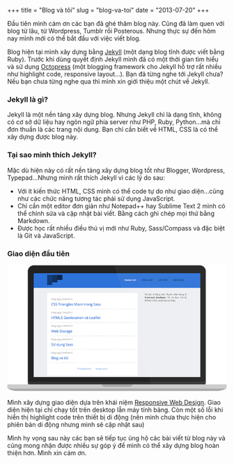 +++
title = "Blog và tôi"
slug = "blog-va-toi"
date = "2013-07-20"
+++

Đầu tiên mình cám ơn các bạn đã ghé thăm blog này. Cũng đã làm quen với blog từ lâu, từ Wordpress, Tumblr rồi Posterous. Nhưng thực sự đến hôm nay mình mới có thể bắt đầu với việc viết blog.

Blog hiện tại mình xây dựng bằng [Jekyll](http://jekyllrb.com) (một dạng blog tĩnh được viết bằng Ruby). Trước khi dùng quyết định Jekyll mình đã có một thời gian tìm hiểu và sử dụng [Octopress](http://octopress.org/) (một blogging framework cho Jekyll hỗ trợ rất nhiều như highlight code, responsive layout...). Bạn đã từng nghe tới Jekyll chưa? Nếu bạn chưa từng nghe qua thì mình xin giới thiệu một chút về Jekyll.

### Jekyll là gì?

Jekyll là một nền tảng xây dựng blog. Nhưng Jekyll chỉ là dạng tĩnh, không có cơ sở dữ liệu hay ngôn ngữ phía server như PHP, Ruby, Python...mà chỉ đơn thuần là các trang nội dung. Bạn chỉ cần biết về HTML, CSS là có thể xây dựng được blog này.

### Tại sao mình thích Jekyll?

Mặc dù hiện này có rất nền tảng xây dựng blog tốt như Blogger, Wordpress, Typepad...Nhưng mình rất thích Jekyll vì các lý do sau:

- Với ít kiến thức HTML, CSS mình có thể code tự do như giao diện...cũng như các chức năng tương tác phải sử dụng JavaScript.
- Chỉ cần một editor đơn giản như Notepad++ hay Sublime Text 2 mình có thể chỉnh sửa và cập nhật bài viết. Bằng cách ghi chép mọi thứ bằng Markdown.
- Được học rất nhiều điều thú vị mới như Ruby, Sass/Compass và đặc biệt là Git và JavaScript.

### Giao diện đầu tiên

![Dang Thanh Blog - phiên bản đầu tiên](/assets/images/blog_v1.png)

Mình xây dựng giao diện dựa trên khái niệm [Responsive Web Design](http://alistapart.com/article/responsive-web-design). Giao diện hiện tại chỉ chạy tốt trên desktop lẫn máy tính bảng. Còn một số lỗi khi hiển thị highlight code trên thiết bị di động (nên mình chưa thực hiện cho phiên bản di động nhưng mình sẽ cập nhật sau)

Mình hy vọng sau này các bạn sẽ tiếp tục ủng hộ các bài viết từ blog này và cũng mong nhận được nhiều sự góp ý để mình có thể xây dựng blog hoàn thiện hơn. Mình xin cám ơn.

